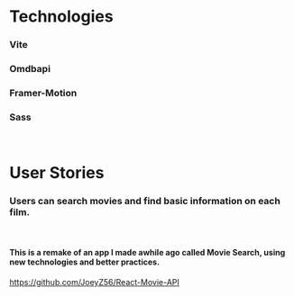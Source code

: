 <div style="flex-center">

# Technologies

### Vite

### Omdbapi

### Framer-Motion

### Sass

<br/>

# User Stories

### Users can search movies and find basic information on each film.

<br/>

#### This is a remake of an app I made awhile ago called Movie Search, using new technologies and better practices.

https://github.com/JoeyZ56/React-Movie-API

</div>
